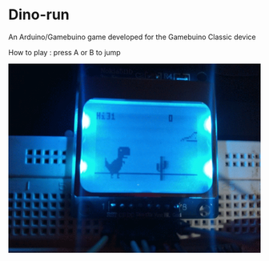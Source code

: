 # Dino-run

An Arduino/Gamebuino game developed for the Gamebuino Classic device

How to play : press A or B to jump


![Alt text](images/dino-run1.gif?raw=true "Title")

